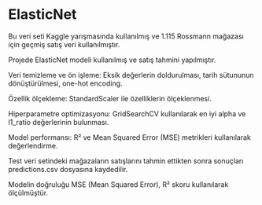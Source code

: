 # ElasticNet

Bu veri seti Kaggle yarışmasında kullanılmış ve 1.115 Rossmann mağazası için geçmiş satış veri kullanılmıştır.

Projede ElasticNet modeli kullanılmış ve satış tahmini yapılmıştır. 

Veri temizleme ve ön işleme: Eksik değerlerin doldurulması, tarih sütununun dönüştürülmesi, one-hot encoding.

Özellik ölçekleme: StandardScaler ile özelliklerin ölçeklenmesi.

Hiperparametre optimizasyonu: GridSearchCV kullanılarak en iyi alpha ve l1_ratio değerlerinin bulunması.

Model performansı: R² ve Mean Squared Error (MSE) metrikleri kullanılarak değerlendirme.

Test veri setindeki mağazaların satışlarını tahmin ettikten sonra sonuçları predictions.csv dosyasına kaydedilir.

Modelin doğruluğu MSE (Mean Squared Error), R² skoru kullanılarak ölçülmüştür.
